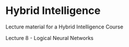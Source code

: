 # Hybrid Intelligence

Lecture material for a Hybrid Intelligence Course

Lecture 8 - Logical Neural Networks
